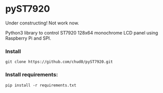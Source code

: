 # pyST7920
Under constructing! Not work now.

Python3 library to control ST7920 128x64 monochrome LCD panel using Raspberry Pi and SPI.

### Install
```git clone https://github.com/chud0/pyST7920.git```

### Install requirements:
```pip install -r requirements.txt```
